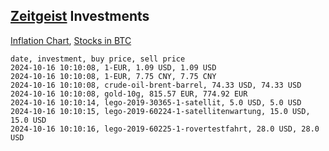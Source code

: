## [Zeitgeist](index.html) Investments

[Inflation Chart](https://inflationchart.com),
[Stocks in BTC](https://stonksinbtc.xyz/)

```
date, investment, buy price, sell price
2024-10-16 10:10:08, 1-EUR, 1.09 USD, 1.09 USD
2024-10-16 10:10:08, 1-EUR, 7.75 CNY, 7.75 CNY
2024-10-16 10:10:08, crude-oil-brent-barrel, 74.33 USD, 74.33 USD
2024-10-16 10:10:08, gold-10g, 815.57 EUR, 774.92 EUR
2024-10-16 10:10:14, lego-2019-30365-1-satellit, 5.0 USD, 5.0 USD
2024-10-16 10:10:15, lego-2019-60224-1-satellitenwartung, 15.0 USD, 15.0 USD
2024-10-16 10:10:16, lego-2019-60225-1-rovertestfahrt, 28.0 USD, 28.0 USD
```
